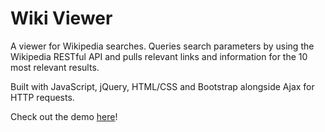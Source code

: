 # Wiki Viewer

A viewer for Wikipedia searches. Queries search parameters by using the Wikipedia RESTful API and pulls relevant links and information for the 10 most relevant results.

Built with JavaScript, jQuery, HTML/CSS and Bootstrap alongside Ajax for HTTP requests.

Check out the demo [here]!

[here]:  https://codepen.io/ibrahim0814/full/zdgbmo/
